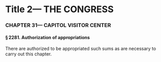 
# Title 2— THE CONGRESS
### CHAPTER 31— CAPITOL VISITOR CENTER
#### § 2281. Authorization of appropriations

There are authorized to be appropriated such sums as are necessary to carry out this chapter.
